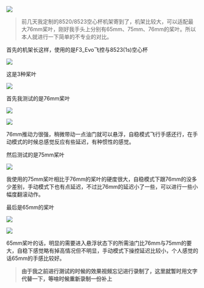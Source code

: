 ![](https://upload-images.jianshu.io/upload_images/2675631-c220a303a298c6c0.jpg?imageMogr2/auto-orient/strip%7CimageView2/2/w/1240)

> 前几天我定制的8520/8523空心杯机架寄到了，机架比较大，可以适配最大76mm桨叶，刚好我手头上分别有65mm、75mm、76mm的桨叶。所以本人就进行一下简单的不专业的对比。




首先的机架长这样，使用的是F3_Evo飞控与8523(1s)空心杯 

![](https://upload-images.jianshu.io/upload_images/2675631-5b06046820ad40f6.jpg?imageMogr2/auto-orient/strip%7CimageView2/2/w/1240)


这是3种桨叶

![](https://upload-images.jianshu.io/upload_images/2675631-898b91ce959f35dc.jpg?imageMogr2/auto-orient/strip%7CimageView2/2/w/1240)

首先我测试的是76mm桨叶

![](https://upload-images.jianshu.io/upload_images/2675631-d04583733fb1e4f1.jpg?imageMogr2/auto-orient/strip%7CimageView2/2/w/1240)

![](https://upload-images.jianshu.io/upload_images/2675631-a0a0276dd3ac2ff5.jpg?imageMogr2/auto-orient/strip%7CimageView2/2/w/1240)

76mm推动力很强，稍微带动一点油门就可以悬浮，自稳模式飞行手感还行，在手动模式的时候总感觉反应有些延迟，有种惯性的感觉。

然后测试的是75mm桨叶

![](https://upload-images.jianshu.io/upload_images/2675631-204c71803096d5dc.jpg?imageMogr2/auto-orient/strip%7CimageView2/2/w/1240)

我使用的75mm桨叶相比于76mm的桨叶的硬度很大，自稳模式下跟76mm的没多少差别，手动模式下也有点延迟，不过比76mm的延迟小了一些，可以进行一些小幅度翻滚动作。


最后是65mm的桨叶

![](https://upload-images.jianshu.io/upload_images/2675631-733b117a6e76bc62.jpg?imageMogr2/auto-orient/strip%7CimageView2/2/w/1240)

![](https://upload-images.jianshu.io/upload_images/2675631-780838d4bf1f73af.jpg?imageMogr2/auto-orient/strip%7CimageView2/2/w/1240)

65mm桨叶的话，明显的需要进入悬浮状态下的所需油门比76mm与75mm的要大，自稳下感觉略有掉高情况但不明显，手动模式下操控延迟比较小，个人感觉的话65mm的手感比较好。


> **由于我之前进行测试的时候的效果视频忘记进行录制了，这里就暂时用文字代替一下，等啥时候重新录制一份补上**
